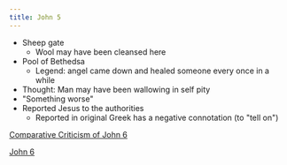 ```yaml
---
title: John 5
---
```

- Sheep gate
	- Wool may have been cleansed here
- Pool of Bethedsa
	- Legend: angel came down and healed someone every once in a while
- Thought: Man may have been wallowing in self pity
- "Something worse"
- Reported Jesus to the authorities
	- Reported in original Greek has a negative connotation (to "tell on")

[Comparative Criticism of John 6](notes/Spring%202024/Gospel%20of%20John/Comparative%20Criticism%20of%20John%206.md)

[John 6](notes/Spring%202024/Gospel%20of%20John/John%206.md)